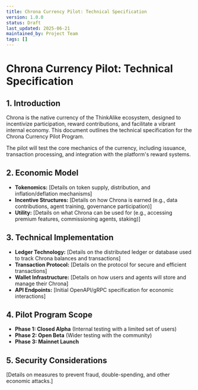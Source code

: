 ```yaml
---
title: Chrona Currency Pilot: Technical Specification
version: 1.0.0
status: Draft
last_updated: 2025-06-21
maintained_by: Project Team
tags: []
---
```


# Chrona Currency Pilot: Technical Specification

## 1. Introduction

Chrona is the native currency of the ThinkAlike ecosystem, designed to incentivize participation, reward contributions, and facilitate a vibrant internal economy. This document outlines the technical specification for the Chrona Currency Pilot Program.

The pilot will test the core mechanics of the currency, including issuance, transaction processing, and integration with the platform's reward systems.

## 2. Economic Model

*   **Tokenomics:** [Details on token supply, distribution, and inflation/deflation mechanisms]
*   **Incentive Structures:** [Details on how Chrona is earned (e.g., data contributions, agent training, governance participation)]
*   **Utility:** [Details on what Chrona can be used for (e.g., accessing premium features, commissioning agents, staking)]

## 3. Technical Implementation

*   **Ledger Technology:** [Details on the distributed ledger or database used to track Chrona balances and transactions]
*   **Transaction Protocol:** [Details on the protocol for secure and efficient transactions]
*   **Wallet Infrastructure:** [Details on how users and agents will store and manage their Chrona]
*   **API Endpoints:** [Initial OpenAPI/gRPC specification for economic interactions]

## 4. Pilot Program Scope

*   **Phase 1: Closed Alpha** (Internal testing with a limited set of users)
*   **Phase 2: Open Beta** (Wider testing with the community)
*   **Phase 3: Mainnet Launch**

## 5. Security Considerations

[Details on measures to prevent fraud, double-spending, and other economic attacks.]
